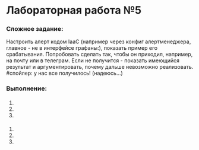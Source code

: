 <b><h1>Лабораторная работа №5</h1></b>

<b><h3>Сложное задание:</h3></b>
Настроить алерт кодом IaaC (например через конфиг алертменеджера, главное - не в интерфейсе графаны:), показать пример его срабатывания. Попробовать сделать так, чтобы он приходил, например, на почту или в телеграм. Если не получится - показать имеющийся результат и аргументировать, почему дальше невозможно реализовать. #спойлер: у нас все получилось! (надеюсь...)

<b><h3>Выполнение:</h3></b>
<h4></h4>
<ol>
  <li></li>
  <li></li>
  <li></li>
</ol>

<h4></h4>
<ol>
  <li></li>
  <li></li>
  <li></li>
</ol>

